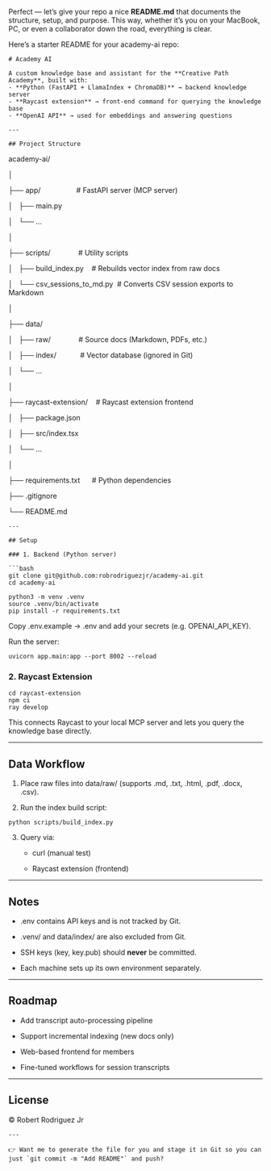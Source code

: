 Perfect — let’s give your repo a nice **README.md** that documents the structure, setup, and purpose. This way, whether it’s you on your MacBook, PC, or even a collaborator down the road, everything is clear.

  

Here’s a starter README for your academy-ai repo:

```
# Academy AI

A custom knowledge base and assistant for the **Creative Path Academy**, built with:
- **Python (FastAPI + LlamaIndex + ChromaDB)** → backend knowledge server
- **Raycast extension** → front-end command for querying the knowledge base
- **OpenAI API** → used for embeddings and answering questions

---

## Project Structure
```

academy-ai/

│

├── app/                  # FastAPI server (MCP server)

│   ├── main.py

│   └── …

│

├── scripts/              # Utility scripts

│   ├── build_index.py    # Rebuilds vector index from raw docs

│   └── csv_sessions_to_md.py  # Converts CSV session exports to Markdown

│

├── data/

│   ├── raw/              # Source docs (Markdown, PDFs, etc.)

│   ├── index/            # Vector database (ignored in Git)

│   └── …

│

├── raycast-extension/    # Raycast extension frontend

│   ├── package.json

│   ├── src/index.tsx

│   └── …

│

├── requirements.txt      # Python dependencies

├── .gitignore

└── README.md

````
---

## Setup

### 1. Backend (Python server)

```bash
git clone git@github.com:robrodriguezjr/academy-ai.git
cd academy-ai

python3 -m venv .venv
source .venv/bin/activate
pip install -r requirements.txt
````

Copy .env.example → .env and add your secrets (e.g. OPENAI_API_KEY).

  

Run the server:

```
uvicorn app.main:app --port 8002 --reload
```

### **2. Raycast Extension**

```
cd raycast-extension
npm ci
ray develop
```

This connects Raycast to your local MCP server and lets you query the knowledge base directly.

---

## **Data Workflow**

1. Place raw files into data/raw/ (supports .md, .txt, .html, .pdf, .docx, .csv).
    
2. Run the index build script:
    

```
python scripts/build_index.py
```

3. Query via:
    
    - curl (manual test)
        
    - Raycast extension (frontend)
        
    

---

## **Notes**

- .env contains API keys and is not tracked by Git.
    
- .venv/ and data/index/ are also excluded from Git.
    
- SSH keys (key, key.pub) should **never** be committed.
    
- Each machine sets up its own environment separately.
    

---

## **Roadmap**

- Add transcript auto-processing pipeline
    
- Support incremental indexing (new docs only)
    
- Web-based frontend for members
    
- Fine-tuned workflows for session transcripts
    

---

## **License**

  

© Robert Rodriguez Jr

```
---

👉 Want me to generate the file for you and stage it in Git so you can just `git commit -m "Add README"` and push?
```